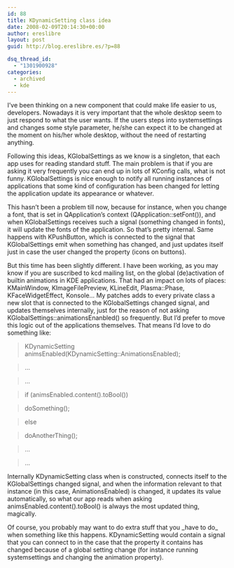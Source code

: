 ```yaml
---
id: 88
title: KDynamicSetting class idea
date: 2008-02-09T20:14:30+00:00
author: ereslibre
layout: post
guid: http://blog.ereslibre.es/?p=88

dsq_thread_id:
  - "1301900928"
categories:
  - archived
  - kde
---
```

I&#8217;ve been thinking on a new component that could make life easier to us, developers. Nowadays it is very important that the whole desktop seem to just respond to what the user wants. If the users steps into systemsettings and changes some style parameter, he/she can expect it to be changed at the moment on his/her whole desktop, without the need of restarting anything.

Following this ideas, KGlobalSettings as we know is a singleton, that each app uses for reading standard stuff. The main problem is that if you are asking it very frequently you can end up in lots of KConfig calls, what is not funny. KGlobalSettings is nice enough to notify all running instances of applications that some kind of configuration has been changed for letting the application update its appearance or whatever.

This hasn&#8217;t been a problem till now, because for instance, when you change a font, that is set in QApplication&#8217;s context (QApplication::setFont()), and when KGlobalSettings receives such a signal (something changed in fonts), it will update the fonts of the application. So that&#8217;s pretty internal. Same happens with KPushButton, which is connected to the signal that KGlobalSettings emit when something has changed, and just updates itself just in case the user changed the property (icons on buttons).

But this time has been slightly different. I have been working, as you may know if you are suscribed to kcd mailing list, on the global (de)activation of builtin animations in KDE applications. That had an impact on lots of places: KMainWindow, KImageFilePreview, KLineEdit, Plasma::Phase, KFaceWidgetEffect, Konsole&#8230; My patches adds to every private class a new slot that is connected to the KGlobalSettings changed signal, and updates themselves internally, just for the reason of not asking KGlobalSettings::animationsEnanbled() so frequently. But I&#8217;d prefer to move this logic out of the applications themselves. That means I&#8217;d love to do something like:

> KDynamicSetting animsEnabled(KDynamicSetting::AnimationsEnabled);

> &#8230;

> &#8230;

> if (animsEnabled.content().toBool())

> doSomething();

> else

> doAnotherThing();

> &#8230;

> &#8230;

Internally KDynamicSetting class when is constructed, connects itself to the KGlobalSettings changed signal, and when the information relevant to that instance (in this case, AnimationsEnabled) is changed, it updates its value automatically, so what our app reads when asking animsEnabled.content().toBool() is always the most updated thing, magically.

Of course, you probably may want to do extra stuff that you \_have to do\_ when something like this happens. KDynamicSetting would contain a signal that you can connect to in the case that the property it contains has changed because of a global setting change (for instance running systemsettings and changing the animation property).
